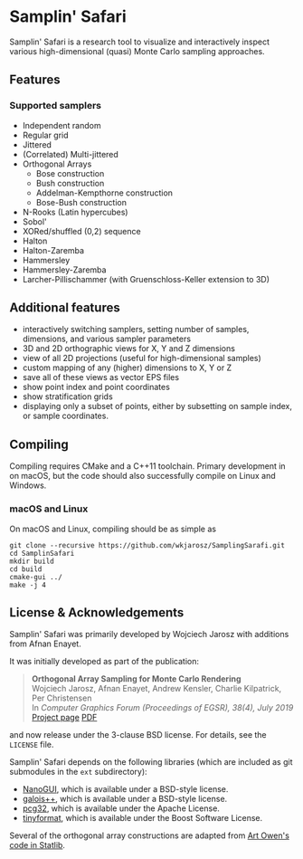 # Samplin' Safari

Samplin' Safari is a research tool to visualize and interactively inspect various high-dimensional (quasi) Monte Carlo sampling approaches.

## Features

### Supported samplers

* Independent random
* Regular grid
* Jittered
* (Correlated) Multi-jittered
* Orthogonal Arrays
    * Bose construction
    * Bush construction
    * Addelman-Kempthorne construction
    * Bose-Bush construction
* N-Rooks (Latin hypercubes)
* Sobol'
* XORed/shuffled (0,2) sequence
* Halton
* Halton-Zaremba
* Hammersley
* Hammersley-Zaremba
* Larcher-Pillischammer (with Gruenschloss-Keller extension to 3D)

## Additional features
* interactively switching samplers, setting number of samples, dimensions, and various sampler parameters
* 3D and 2D orthographic views for X, Y and Z dimensions
* view of all 2D projections (useful for high-dimensional samples)
* custom mapping of any (higher) dimensions to X, Y or Z
* save all of these views as vector EPS files
* show point index and point coordinates
* show stratification grids
* displaying only a subset of points, either by subsetting on sample index, or sample coordinates.

## Compiling

Compiling requires CMake and a C++11 toolchain. Primary development in on macOS, but the code should also successfully compile on Linux and Windows.

### macOS and Linux

On macOS and Linux, compiling should be as simple as

    git clone --recursive https://github.com/wkjarosz/SamplingSarafi.git
    cd SamplinSafari
    mkdir build
    cd build
    cmake-gui ../
    make -j 4

## License & Acknowledgements

Samplin' Safari was primarily developed by Wojciech Jarosz with additions from Afnan Enayet.

It was initially developed as part of the publication:

> **Orthogonal Array Sampling for Monte Carlo Rendering**<br/>
> Wojciech Jarosz, Afnan Enayet, Andrew Kensler, Charlie Kilpatrick, Per Christensen<br/>
> In *Computer Graphics Forum (Proceedings of EGSR), 38(4), July 2019*<br/>
> [Project page](https://cs.dartmouth.edu/~wjarosz/publications/jarosz19orthogonal.html)
> [PDF](https://cs.dartmouth.edu/~wjarosz/publications/jarosz19orthogonal.pdf)

and now release under the 3-clause BSD license. For details, see the ``LICENSE`` file.

Samplin' Safari depends on the following libraries (which are included as git submodules in the `ext` subdirectory):

* [NanoGUI](https://github.com/wjakob/nanogui), which is available under a BSD-style license.
* [galois++](https://github.com/wkjarosz/galois), which is available under a BSD-style license.
* [pcg32](https://github.com/wjakob/pcg32), which is available under the Apache License.
* [tinyformat](https://github.com/mitsuba-renderer/tinyformat), which is available under the Boost Software License.

Several of the orthogonal array constructions are adapted from [Art Owen's code in Statlib](http://ftp.uni-bayreuth.de/math/statlib/designs/).
